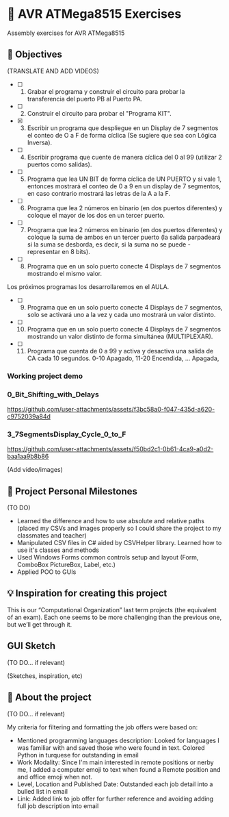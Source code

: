 # 👻 AVR ATMega8515 Exercises

Assembly exercises for AVR ATMega8515

## 🎯 Objectives

(TRANSLATE AND ADD VIDEOS)

- [ ] 1. Grabar el programa y construir el circuito para probar la transferencia del puerto PB al Puerto PA.
- [ ] 2. Construir el circuito para probar el "Programa KIT".
- [X] 3. Escribir un programa que despliegue en un Display de 7 segmentos el conteo de O a F de forma cíclica (Se sugiere que sea con Lógica Inversa).
- [ ] 4. Escribir programa que cuente de manera cíclica del 0 al 99 (utilizar 2 puertos
como salidas).
- [ ] 5. Programa que lea UN BIT de forma cíclica de UN PUERTO y si vale 1, entonces mostrará el conteo de 0 a 9 en un display de 7 segmentos, en caso contrario
mostrará las letras de la A a la F.
- [ ] 6. Programa que lea 2 números en binario (en dos puertos diferentes) y coloque el mayor de los dos en un tercer puerto.
- [ ] 7. Programa que lea 2 números en binario (en dos puertos diferentes) y coloque la suma de ambos en un tercer puerto (la salida parpadeará si la suma se desborda, es decir, si la suma no se puede - representar en 8 bits).
- [ ] 8. Programa que en un solo puerto conecte 4 Displays de 7 segmentos mostrando
el mismo valor.

Los próximos programas los desarrollaremos en el AULA.

- [ ] 9. Programa que en un solo puerto conecte 4 Displays de 7 segmentos, solo se activará uno a la vez y cada uno mostrará un valor distinto.
- [ ] 10. Programa que en un solo puerto conecte 4 Displays de 7 segmentos mostrando un valor distinto de forma simultánea (MULTIPLEXAR).
- [ ] 11. Programa que cuenta de 0 a 99 y activa y desactiva una salida de CA cada 10 segundos. 0-10 Apagado, 11-20 Encendida, ... Apagada,

### Working project demo

### 0_Bit_Shifting_with_Delays
https://github.com/user-attachments/assets/f3bc58a0-f047-435d-a620-c9752039a84d

### 3_7SegmentsDisplay_Cycle_0_to_F
https://github.com/user-attachments/assets/f50bd2c1-0b61-4ca9-a0d2-baa1aa9b8b86



(Add video/images)

## 🙌 Project Personal Milestones

(TO DO)

- Learned the difference and how to use absolute and relative paths (placed my CSVs and images properly so I could share the project to my classmates and teacher)
- Manipulated CSV files in C# aided by CSVHelper library. Learned how to use it's classes and methods
- Used Windows Forms common controls setup and layout (Form, ComboBox PictureBox, Label, etc.)
- Applied POO to GUIs

## 💡 Inspiration for creating this project

This is our “Computational Organization” last term projects (the equivalent of an exam). Each one seems to be more challenging than the previous one, but we’ll get through it.

## GUI Sketch

(TO DO… if relevant)

(Sketches, inspiration, etc)

## 👀 About the project

(TO DO… if relevant)

My criteria for filtering and formatting the job offers were based on:

- Mentioned programming languages description: Looked for languages I was familiar with and saved those who were found in text. Colored Python in turquese for outstanding in email
- Work Modality: Since I'm main interested in remote positions or nerby me, I added a computer emoji to text when found a Remote position and and office emoji when not.
- Level, Location and Published Date: Outstanded each job detail into a bulled list in email
- Link: Added link to job offer for further reference and avoiding adding full job description into email

